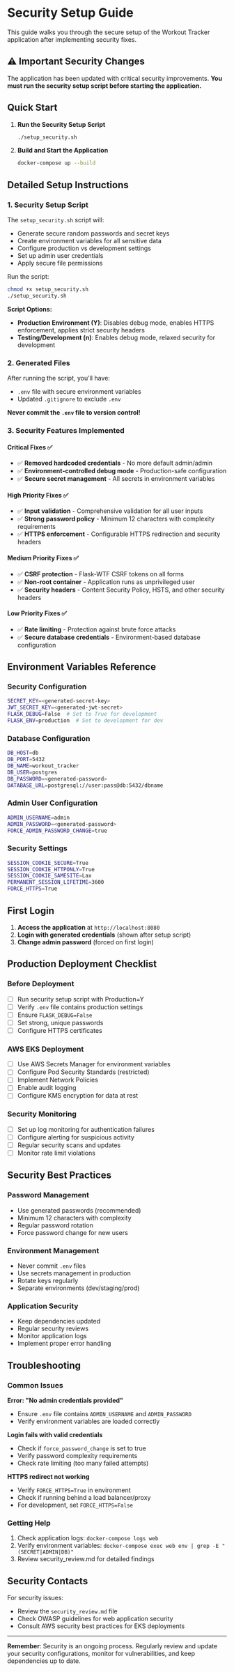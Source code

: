 # Security Setup Guide

This guide walks you through the secure setup of the Workout Tracker application after implementing security fixes.

## ⚠️ Important Security Changes

The application has been updated with critical security improvements. **You must run the security setup script before starting the application.**

## Quick Start

1. **Run the Security Setup Script**
   ```bash
   ./setup_security.sh
   ```

2. **Build and Start the Application**
   ```bash
   docker-compose up --build
   ```

## Detailed Setup Instructions

### 1. Security Setup Script

The `setup_security.sh` script will:
- Generate secure random passwords and secret keys
- Create environment variables for all sensitive data
- Configure production vs development settings
- Set up admin user credentials
- Apply secure file permissions

Run the script:
```bash
chmod +x setup_security.sh
./setup_security.sh
```

**Script Options:**
- **Production Environment (Y)**: Disables debug mode, enables HTTPS enforcement, applies strict security headers
- **Testing/Development (n)**: Enables debug mode, relaxed security for development

### 2. Generated Files

After running the script, you'll have:
- `.env` file with secure environment variables
- Updated `.gitignore` to exclude `.env`

**Never commit the `.env` file to version control!**

### 3. Security Features Implemented

#### Critical Fixes ✅
- ✅ **Removed hardcoded credentials** - No more default admin/admin
- ✅ **Environment-controlled debug mode** - Production-safe configuration
- ✅ **Secure secret management** - All secrets in environment variables

#### High Priority Fixes ✅
- ✅ **Input validation** - Comprehensive validation for all user inputs
- ✅ **Strong password policy** - Minimum 12 characters with complexity requirements
- ✅ **HTTPS enforcement** - Configurable HTTPS redirection and security headers

#### Medium Priority Fixes ✅
- ✅ **CSRF protection** - Flask-WTF CSRF tokens on all forms
- ✅ **Non-root container** - Application runs as unprivileged user
- ✅ **Security headers** - Content Security Policy, HSTS, and other security headers

#### Low Priority Fixes ✅
- ✅ **Rate limiting** - Protection against brute force attacks
- ✅ **Secure database credentials** - Environment-based database configuration

## Environment Variables Reference

### Security Configuration
```bash
SECRET_KEY=<generated-secret-key>
JWT_SECRET_KEY=<generated-jwt-secret>
FLASK_DEBUG=False  # Set to True for development
FLASK_ENV=production  # Set to development for dev
```

### Database Configuration
```bash
DB_HOST=db
DB_PORT=5432
DB_NAME=workout_tracker
DB_USER=postgres
DB_PASSWORD=<generated-password>
DATABASE_URL=postgresql://user:pass@db:5432/dbname
```

### Admin User Configuration
```bash
ADMIN_USERNAME=admin
ADMIN_PASSWORD=<generated-password>
FORCE_ADMIN_PASSWORD_CHANGE=true
```

### Security Settings
```bash
SESSION_COOKIE_SECURE=True
SESSION_COOKIE_HTTPONLY=True
SESSION_COOKIE_SAMESITE=Lax
PERMANENT_SESSION_LIFETIME=3600
FORCE_HTTPS=True
```

## First Login

1. **Access the application** at `http://localhost:8080`
2. **Login with generated credentials** (shown after setup script)
3. **Change admin password** (forced on first login)

## Production Deployment Checklist

### Before Deployment
- [ ] Run security setup script with Production=Y
- [ ] Verify `.env` file contains production settings
- [ ] Ensure `FLASK_DEBUG=False`
- [ ] Set strong, unique passwords
- [ ] Configure HTTPS certificates

### AWS EKS Deployment
- [ ] Use AWS Secrets Manager for environment variables
- [ ] Configure Pod Security Standards (restricted)
- [ ] Implement Network Policies
- [ ] Enable audit logging
- [ ] Configure KMS encryption for data at rest

### Security Monitoring
- [ ] Set up log monitoring for authentication failures
- [ ] Configure alerting for suspicious activity
- [ ] Regular security scans and updates
- [ ] Monitor rate limit violations

## Security Best Practices

### Password Management
- Use generated passwords (recommended)
- Minimum 12 characters with complexity
- Regular password rotation
- Force password change for new users

### Environment Management
- Never commit `.env` files
- Use secrets management in production
- Rotate keys regularly
- Separate environments (dev/staging/prod)

### Application Security
- Keep dependencies updated
- Regular security reviews
- Monitor application logs
- Implement proper error handling

## Troubleshooting

### Common Issues

**Error: "No admin credentials provided"**
- Ensure `.env` file contains `ADMIN_USERNAME` and `ADMIN_PASSWORD`
- Verify environment variables are loaded correctly

**Login fails with valid credentials**
- Check if `force_password_change` is set to true
- Verify password complexity requirements
- Check rate limiting (too many failed attempts)

**HTTPS redirect not working**
- Verify `FORCE_HTTPS=True` in environment
- Check if running behind a load balancer/proxy
- For development, set `FORCE_HTTPS=False`

### Getting Help

1. Check application logs: `docker-compose logs web`
2. Verify environment variables: `docker-compose exec web env | grep -E "(SECRET|ADMIN|DB)"`
3. Review security_review.md for detailed findings

## Security Contacts

For security issues:
- Review the `security_review.md` file
- Check OWASP guidelines for web application security
- Consult AWS security best practices for EKS deployments

---

**Remember**: Security is an ongoing process. Regularly review and update your security configurations, monitor for vulnerabilities, and keep dependencies up to date.
